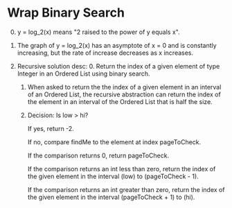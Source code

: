# Wrap Binary Search 

0. y = log_2(x) means "2 raised to the power of y equals x".

1. The graph of y = log_2(x) has an asymptote of x = 0 and is constantly increasing, but the rate of increase decreases as x increases.

2. Recursive solution desc:
    0. Return the index of a given element of type Integer in an Ordered List using binary search.
    1. When asked to return the the index of a given element in an interval of an Ordered List, the recursive abstraction can
       return the index of the element in an interval of the Ordered List that is half the size.
    2. Decision: Is low > hi?
       
       If yes, return -2.
       
       If no, compare findMe to the element at index pageToCheck.
       
          If the comparison returns 0, return pageToCheck.
          
          If the comparison returns an int less than zero, return the index of the given element in the interval (low) to
          (pageToCheck - 1).
          
          If the comparison returns an int greater than zero, return the index of the given element in the interval 
          (pageToCheck + 1) to (hi).
